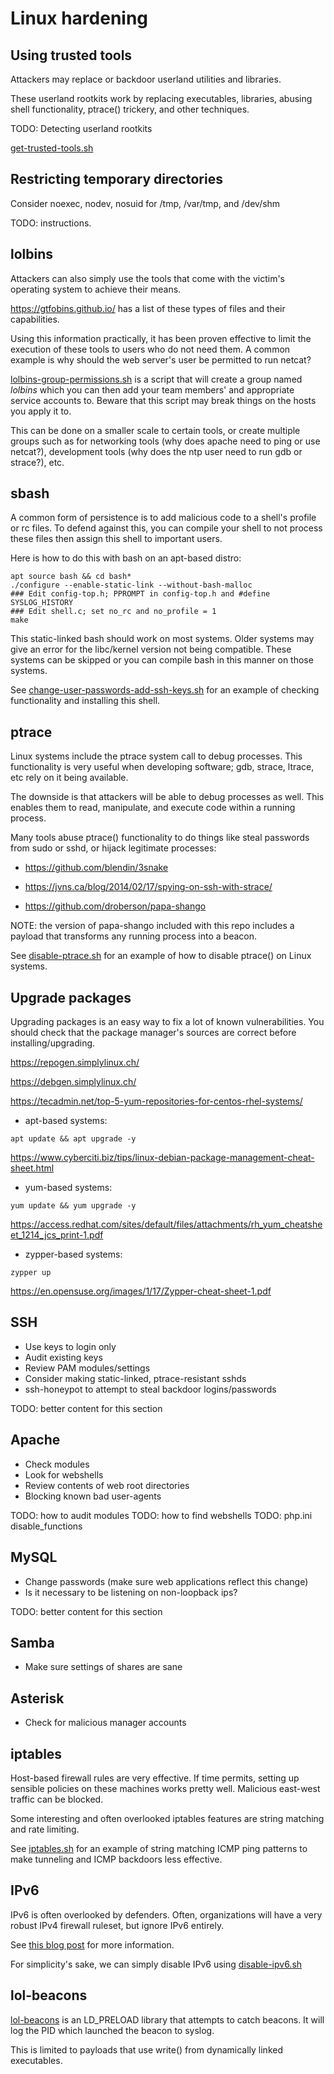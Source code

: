 # Linux hardening

## Using trusted tools

Attackers may replace or backdoor userland utilities and libraries.

These userland rootkits work by replacing executables, libraries,
abusing shell functionality, ptrace() trickery, and other techniques.

TODO: Detecting userland rootkits

[get-trusted-tools.sh](get-trusted-tools.sh)


## Restricting temporary directories

Consider noexec, nodev, nosuid for /tmp, /var/tmp, and /dev/shm

TODO: instructions.


## lolbins

Attackers can also simply use the tools that come with the victim's
operating system to achieve their means.

https://gtfobins.github.io/ has a list of these types of files and
their capabilities.

Using this information practically, it has been proven effective to
limit the execution of these tools to users who do not need them. A
common example is why should the web server's user be permitted to run
netcat?

[lolbins-group-permissions.sh](lolbins-group-permissions.sh) is a
script that will create a group named _lolbins_ which you can then add
your team members' and appropriate service accounts to. Beware that
this script may break things on the hosts you apply it to.

This can be done on a smaller scale to certain tools, or create
multiple groups such as for networking tools (why does apache need to
ping or use netcat?), development tools (why does the ntp user need to
run gdb or strace?), etc.


## sbash

A common form of persistence is to add malicious code to a shell's
profile or rc files. To defend against this, you can compile your
shell to not process these files then assign this shell to important
users.

Here is how to do this with bash on an apt-based distro:

```
apt source bash && cd bash*
./configure --enable-static-link --without-bash-malloc
### Edit config-top.h; PPROMPT in config-top.h and #define SYSLOG_HISTORY
### Edit shell.c; set no_rc and no_profile = 1
make
```

This static-linked bash should work on most systems. Older systems may
give an error for the libc/kernel version not being compatible. These
systems can be skipped or you can compile bash in this manner on those
systems.

See
[change-user-passwords-add-ssh-keys.sh](change-user-passwords-add-ssh-keys.sh)
for an example of checking functionality and installing this shell.


## ptrace

Linux systems include the ptrace system call to debug processes. This
functionality is very useful when developing software; gdb, strace,
ltrace, etc rely on it being available.

The downside is that attackers will be able to debug processes as
well. This enables them to read, manipulate, and execute code within a
running process.

Many tools abuse ptrace() functionality to do things like steal
passwords from sudo or sshd, or hijack legitimate processes:

- https://github.com/blendin/3snake

- https://jvns.ca/blog/2014/02/17/spying-on-ssh-with-strace/

- https://github.com/droberson/papa-shango

NOTE: the version of papa-shango included with this repo includes a
payload that transforms any running process into a beacon.

See [disable-ptrace.sh](disable-ptrace.sh) for an example of how to
disable ptrace() on Linux systems.


## Upgrade packages

Upgrading packages is an easy way to fix a lot of known
vulnerabilities. You should check that the package manager's sources
are correct before installing/upgrading.

https://repogen.simplylinux.ch/

https://debgen.simplylinux.ch/

https://tecadmin.net/top-5-yum-repositories-for-centos-rhel-systems/

- apt-based systems:
```
apt update && apt upgrade -y
```
https://www.cyberciti.biz/tips/linux-debian-package-management-cheat-sheet.html

- yum-based systems:
```
yum update && yum upgrade -y
```
https://access.redhat.com/sites/default/files/attachments/rh_yum_cheatsheet_1214_jcs_print-1.pdf

- zypper-based systems:
```
zypper up
```
https://en.opensuse.org/images/1/17/Zypper-cheat-sheet-1.pdf


## SSH

- Use keys to login only
- Audit existing keys
- Review PAM modules/settings
- Consider making static-linked, ptrace-resistant sshds
- ssh-honeypot to attempt to steal backdoor logins/passwords

TODO: better content for this section


## Apache

- Check modules
- Look for webshells
- Review contents of web root directories
- Blocking known bad user-agents

TODO: how to audit modules
TODO: how to find webshells
TODO: php.ini disable_functions


## MySQL

- Change passwords (make sure web applications reflect this change)
- Is it necessary to be listening on non-loopback ips?

TODO: better content for this section


## Samba

- Make sure settings of shares are sane


## Asterisk

- Check for malicious manager accounts


## iptables

Host-based firewall rules are very effective. If time permits, setting
up sensible policies on these machines works pretty well. Malicious
east-west traffic can be blocked.

Some interesting and often overlooked iptables features are string
matching and rate limiting.

See [iptables.sh](iptables.sh) for an example of string matching ICMP
ping patterns to make tunneling and ICMP backdoors less effective.


## IPv6

IPv6 is often overlooked by defenders. Often, organizations will have
a very robust IPv4 firewall ruleset, but ignore IPv6 entirely.

See [this blog
post](https://dmfrsecurity.com/2018/07/01/bypassing-ipv4-security-measures-using-ipv6/)
for more information.

For simplicity's sake, we can simply disable IPv6 using
[disable-ipv6.sh](disable-ipv6.sh)


## lol-beacons

[lol-beacons](lol-beacons/lol-beacons.c) is an LD_PRELOAD library that
attempts to catch beacons. It will log the PID which launched the
beacon to syslog.

This is limited to payloads that use write() from dynamically linked
executables.
